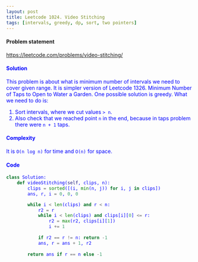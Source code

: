 ```yaml
---
layout: post
title: Leetcode 1024. Video Stitching
tags: [intervals, greedy, dp, sort, two pointers]
---
```


#### Problem statement

<a href="https://leetcode.com/problems/video-stitching/"> <font color = blue>https://leetcode.com/problems/video-stitching/

#### Solution
This problem is about what is minimum number of intervals we need to cover given range.
It is simpler version of Leetcode 1326. Minimum Number of Taps to Open to Water a Garden. One possible solution is greedy. What we need to do is:
1. Sort intervals, where we cut values `> n`.
2. Also check that we reached point `n` in the end, because in taps problem there were `n + 1` taps.

#### Complexity
It is `O(n log n)` for time and `O(n)` for space.

#### Code
```python
class Solution:
    def videoStitching(self, clips, n):
        clips = sorted([(i, min(n, j)) for i, j in clips])
        ans, r, i = 0, 0, 0

        while i < len(clips) and r < n:
            r2 = r
            while i < len(clips) and clips[i][0] <= r:
                r2 = max(r2, clips[i][1])
                i += 1
            
            if r2 == r != n: return -1        
            ans, r = ans + 1, r2 
            
        return ans if r == n else -1
```
